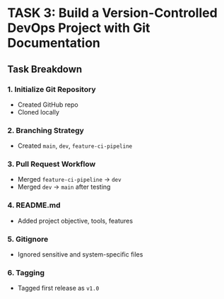 # TASK 3: Build a Version-Controlled DevOps Project with Git Documentation

## Task Breakdown

### 1. Initialize Git Repository
- Created GitHub repo
- Cloned locally

### 2. Branching Strategy
- Created `main`, `dev`, `feature-ci-pipeline`

### 3. Pull Request Workflow
- Merged `feature-ci-pipeline` → `dev`
- Merged `dev` → `main` after testing

### 4. README.md
- Added project objective, tools, features

### 5. Gitignore
- Ignored sensitive and system-specific files

### 6. Tagging
- Tagged first release as `v1.0`
